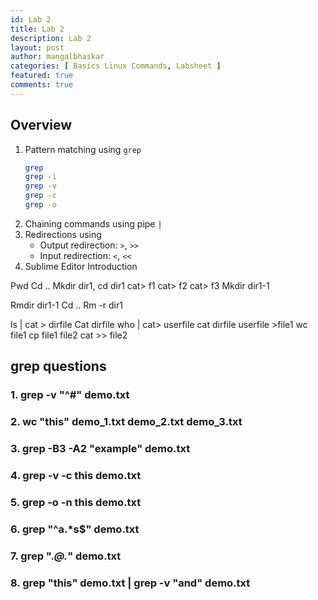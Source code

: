 ```yaml
---
id: Lab 2
title: Lab 2
description: Lab 2
layout: post
author: mangalbhaskar
categories: [ Basics Linux Commands, Labsheet ]
featured: true
comments: true
---
```



## Overview

1. Pattern matching using `grep`
    ```bash
    grep
    grep -i
    grep -v
    grep -c
    grep -o
    ``` 
2. Chaining commands using pipe `|`
3. Redirections using
    * Output redirection: `>`, `>>`
    * Input redirection: `<`, `<<`
4. Sublime Editor Introduction


 Pwd
 Cd ..
 Mkdir dir1, 
 cd dir1
 cat> f1
 cat> f2
 cat> f3
 Mkdir dir1-1

 Rmdir dir1-1
 Cd ..
 Rm -r dir1
 
 ls | cat > dirfile
 Cat dirfile
 who | cat> userfile
 cat dirfile userfile >file1
 wc file1
 cp file1 file2
 cat >> file2



## grep questions
### 1. grep -v "^#" demo.txt
### 2. wc "this" demo_1.txt demo_2.txt demo_3.txt
### 3. grep -B3 -A2 "example" demo.txt
### 4. grep -v -c this demo.txt
### 5. grep -o -n this demo.txt
### 6. grep "^a.*s$" demo.txt 
### 7. grep ".*@.*" demo.txt
### 8. grep "this" demo.txt | grep -v "and" demo.txt


